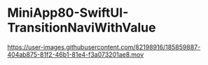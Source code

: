 # MiniApp80-SwiftUI-TransitionNaviWithValue

https://user-images.githubusercontent.com/82198916/185859887-404ab875-81f2-46b1-81e4-f3a073201ae8.mov
